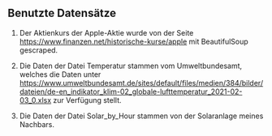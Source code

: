 ## Benutzte Datensätze
1. Der Aktienkurs der Apple-Aktie wurde von der Seite https://www.finanzen.net/historische-kurse/apple mit BeautifulSoup gescraped.

2. Die Daten der Datei Temperatur stammen vom Umweltbundesamt, welches die Daten unter https://www.umweltbundesamt.de/sites/default/files/medien/384/bilder/dateien/de-en_indikator_klim-02_globale-lufttemperatur_2021-02-03_0.xlsx zur Verfügung stellt.

3. Die Daten der Datei Solar_by_Hour stammen von der Solaranlage meines Nachbars.
